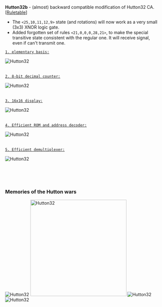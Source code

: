 **Hutton32b** - (almost) backward compatible modification of Hutton32 CA. [[Ruletable](doc/Hutton32b.rule)]<br>
- The `<25,10,11,12,9>` state (and rotations) will now work as a very small (3x3) XNOR logic gate.
- Added forgotten set of rules `<21,0,0,0,28,21>`, to make the special transitive state consistent with the regular one. It will receive signal, even if can't transmit one.

[`1. elementary basis:`](circuits-sandbox.rle)

![Hutton32](doc/circuits-sandbox.png)
<br><br><br>
[`2. 8-bit decimal counter:`](advanced%20counter.mc)

![Hutton32](doc/advanced%20counter~marked.png)
<br><br><br>
[`3. 16x16 display:`](big%20sandbox/16x16%20display.mc)

![Hutton32](big%20sandbox/16x16%20display.png)
<br><br><br>
[`4. Efficient ROM and address decoder:`](16x16%20movie/16x16%20movie.mc)

![Hutton32](16x16%20movie/16x16%20movie.png)
<br><br><br>
[`5. Efficient demultiplexer:`](misc/efficient_demultiplexer.mc)

![Hutton32](doc/efficient_demultiplexer.png)


<br><br><br>
### Memories of the Hutton wars
![Hutton32](doc/memes/adder%20meme.png)
<img src="doc/memes/not%20meme.jpg" alt="Hutton32" width="312">
![Hutton32](doc/memes/wirecross.png)
![Hutton32](doc/memes/Segmented%20ROM.png)
